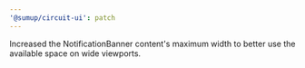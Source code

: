 ```yaml
---
'@sumup/circuit-ui': patch
---
```


Increased the NotificationBanner content's maximum width to better use the available space on wide viewports.
